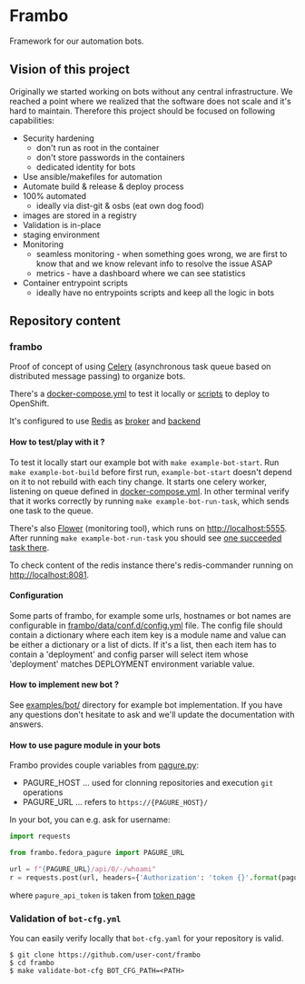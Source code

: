 # Frambo

Framework for our automation bots.

## Vision of this project

Originally we started working on bots without any central infrastructure. We
reached a point where we realized that the software does not scale and it's
hard to maintain. Therefore this project should be focused on following
capabilities:

* Security hardening
  * don't run as root in the container
  * don't store passwords in the containers
  * dedicated identity for bots
* Use ansible/makefiles for automation
* Automate build & release & deploy process
* 100% automated
  * ideally via dist-git & osbs (eat own dog food)
* images are stored in a registry
* Validation is in-place
* staging environment
* Monitoring
  * seamless monitoring - when something goes wrong, we are first to know that and we know relevant info to resolve the issue ASAP
  * metrics - have a dashboard where we can see statistics
* Container entrypoint scripts
  * ideally have no entrypoints scripts and keep all the logic in bots

## Repository content

### frambo

Proof of concept of using [Celery](http://www.celeryproject.org) (asynchronous task queue based on distributed message passing) to organize bots.

There's a [docker-compose.yml](docker-compose.yml) to test it locally or [scripts](openshift) to deploy to OpenShift.

It's configured to use [Redis](https://redis.io) as
[broker](http://docs.celeryproject.org/en/latest/getting-started/brokers/redis.html) and
[backend](http://docs.celeryproject.org/en/latest/userguide/configuration.html#conf-redis-result-backend)

#### How to test/play with it ?

To test it locally start our example bot with `make example-bot-start`.
Run `make example-bot-build` before first run, `example-bot-start` doesn't depend on it to not rebuild with each tiny change.
It starts one celery worker, listening on queue defined in [docker-compose.yml](docker-compose.yml).
In other terminal verify that it works correctly by running `make example-bot-run-task`, which sends one task to the queue.

There's also [Flower](http://flower.readthedocs.io) (monitoring tool), which runs on [http://localhost:5555](http://localhost:5555/).
After running `make example-bot-run-task` you should see [one succeeded task there](http://localhost:5555/tasks?state=SUCCESS).

To check content of the redis instance there's redis-commander running on [http://localhost:8081](http://localhost:8081).

#### Configuration

Some parts of frambo, for example some urls, hostnames or bot names are configurable in [frambo/data/conf.d/config.yml](frambo/data/conf.d/config.yml) file.
The config file should contain a dictionary where each item key is a module name
and value can be either a dictionary or a list of dicts.
If it's a list, then each item has to contain a 'deployment' and
config parser will select item whose 'deployment' matches DEPLOYMENT environment variable value.

#### How to implement new bot ?

See [examples/bot/](./examples/bot/) directory for example bot implementation.
If you have any questions don't hesitate to ask and we'll update the documentation with answers.

#### How to use pagure module in your bots

Frambo provides couple variables from  [pagure.py](./frambo/pagure.py):
* PAGURE_HOST ... used for clonning repositories and execution `git` operations
* PAGURE_URL ... refers to `https://{PAGURE_HOST}/`

In your bot, you can e.g. ask for username:

```python
import requests

from frambo.fedora_pagure import PAGURE_URL

url = f"{PAGURE_URL}/api/0/-/whoami"
r = requests.post(url, headers={'Authorization': 'token {}'.format(pagure_api_token)})
```

where `pagure_api_token` is taken from [token page](https://pagure.io/settings#nav-api-tab)

### Validation of `bot-cfg.yml`

You can easily verify locally that `bot-cfg.yaml` for your repository is valid.

```
$ git clone https://github.com/user-cont/frambo
$ cd frambo
$ make validate-bot-cfg BOT_CFG_PATH=<PATH>
```
